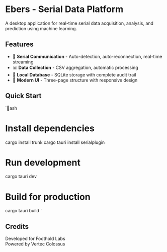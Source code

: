 # Ebers - Serial Data Platform

A desktop application for real-time serial data acquisition, analysis, and prediction using machine learning.

## Features

- 🔌 **Serial Communication** - Auto-detection, auto-reconnection, real-time streaming
- 📊 **Data Collection** - CSV aggregation, automatic processing
- 💾 **Local Database** - SQLite storage with complete audit trail
- 🎨 **Modern UI** - Three-page structure with responsive design

## Quick Start

`ash
# Install dependencies
cargo install trunk
cargo tauri install serialplugin

# Run development
cargo tauri dev

# Build for production
cargo tauri build
`

## Credits

Developed for Foothold Labs  
Powered by Vertec Colossus
